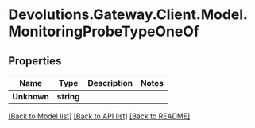 # Devolutions.Gateway.Client.Model.MonitoringProbeTypeOneOf

## Properties

Name | Type | Description | Notes
------------ | ------------- | ------------- | -------------
**Unknown** | **string** |  | 

[[Back to Model list]](../README.md#documentation-for-models) [[Back to API list]](../README.md#documentation-for-api-endpoints) [[Back to README]](../README.md)

